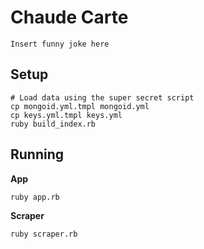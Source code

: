 # Chaude Carte

`Insert funny joke here`

## Setup

    # Load data using the super secret script
    cp mongoid.yml.tmpl mongoid.yml
    cp keys.yml.tmpl keys.yml
    ruby build_index.rb

## Running

**App**

    ruby app.rb

**Scraper**

    ruby scraper.rb